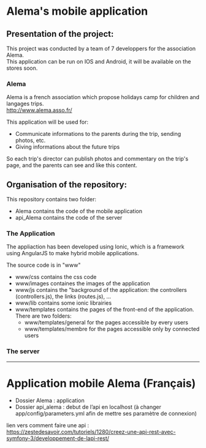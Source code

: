 Alema's mobile application
============================

Presentation of the project:
----------------------------

This project was conducted by a team of 7 developpers for the association Alema. <br/>
This application can be run on IOS and Android, it will be available on the stores soon. <br/>

### Alema

Alema is a french association which propose holidays camp for children and langages trips.<br/>
http://www.alema.asso.fr/

This application will be used for:<br/>
* Communicate informations to the parents during the trip, sending photos, etc.<br/>
* Giving informations about the future trips <br/>

So each trip's director can publish photos and commentary on the trip's page, and the parents can see and like this content.




Organisation of the repository:
--------------------------------

This repository contains two folder:<br/>
* Alema contains the code of the mobile application <br/>
* api_Alema contains the code of the server

### The Application

The appliaction has been developed using Ionic, which is a framework using AngularJS to make hybrid mobile applications.<br/>

The source code is in "www"<br/>
* www/css contains the css code
* www/images containes the images of the application
* www/js contains the "background of the application: the controllers (controllers.js), the links (routes.js), ...
* www/lib contains some ionic librairies
* www/templates contains the pages of the front-end of the application. There are two folders:
  * www/templates/general for the pages accessible by every users
  * www/templates/membre for the pages accessible only by connected users


### The server

------------------------------------------------------------------------------------------

Application mobile Alema (Français)
=====================================

* Dossier Alema : application<br/>
* Dossier api_alema : debut de l’api en localhost (à changer app/config/parameters.yml afin de mettre ses paramètre de connexion)

lien vers comment faire une api : https://zestedesavoir.com/tutoriels/1280/creez-une-api-rest-avec-symfony-3/developpement-de-lapi-rest/
